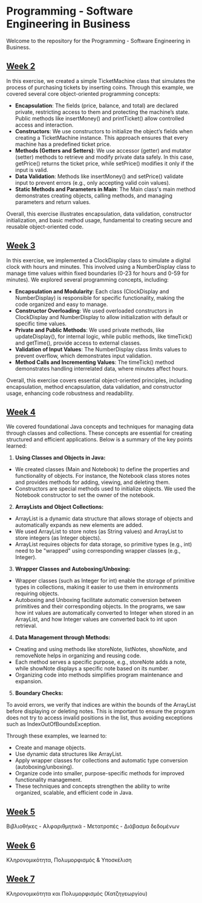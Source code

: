 # Programming - Software Engineering in Business

Welcome to the repository for the Programming - Software Engineering in Business.

## [Week 2](./weeek2)

In this exercise, we created a simple TicketMachine class that simulates the process of purchasing tickets by inserting coins. Through this example, we covered several core object-oriented programming concepts:

- **Encapsulation**: The fields (price, balance, and total) are declared private, restricting access to them and protecting the machine’s state. Public methods like insertMoney() and printTicket() allow controlled access and interaction.   
- **Constructors**: We use constructors to initialize the object’s fields when creating a TicketMachine instance. This approach ensures that every machine has a predefined ticket price.   
- **Methods (Getters and Setters)**: We use accessor (getter) and mutator (setter) methods to retrieve and modify private data safely. In this case, getPrice() returns the ticket price, while setPrice() modifies it only if the input is valid.   
- **Data Validation**: Methods like insertMoney() and setPrice() validate input to prevent errors (e.g., only accepting valid coin values).   
- **Static Methods and Parameters in Main**: The Main class's main method demonstrates creating objects, calling methods, and managing parameters and return values.   

Overall, this exercise illustrates encapsulation, data validation, constructor initialization, and basic method usage, fundamental to creating secure and reusable object-oriented code.

## [Week 3](./week3)

In this exercise, we implemented a ClockDisplay class to simulate a digital clock with hours and minutes. This involved using a NumberDisplay class to manage time values within fixed boundaries (0-23 for hours and 0-59 for minutes). We explored several programming concepts, including:

- **Encapsulation and Modularity**: Each class (ClockDisplay and NumberDisplay) is responsible for specific functionality, making the code organized and easy to manage.   
- **Constructor Overloading**: We used overloaded constructors in ClockDisplay and NumberDisplay to allow initialization with default or specific time values.
- **Private and Public Methods**: We used private methods, like updateDisplay(), for internal logic, while public methods, like timeTick() and getTime(), provide access to external classes.   
- **Validation of Input Values**: The NumberDisplay class limits values to prevent overflow, which demonstrates input validation.   
- **Method Calls and Incrementing Values**: The timeTick() method demonstrates handling interrelated data, where minutes affect hours.   

Overall, this exercise covers essential object-oriented principles, including encapsulation, method encapsulation, data validation, and constructor usage, enhancing code robustness and readability.

## [Week 4](./week4)

We covered foundational Java concepts and techniques for managing data through classes and collections. These concepts are essential for creating structured and efficient applications. Below is a summary of the key points learned:

1. **Using Classes and Objects in Java:**

- We created classes (Main and Notebook) to define the properties and functionality of objects. For instance, the Notebook class stores notes and provides methods for adding, viewing, and deleting them.   
- Constructors are special methods used to initialize objects. We used the Notebook constructor to set the owner of the notebook.   

2. **ArrayLists and Object Collections:**

- ArrayList is a dynamic data structure that allows storage of objects and automatically expands as new elements are added.   
- We used ArrayList<String> to store notes (as String values) and ArrayList<Integer> to store integers (as Integer objects).   
- ArrayList requires objects for data storage, so primitive types (e.g., int) need to be "wrapped" using corresponding wrapper classes (e.g., Integer).   

3. **Wrapper Classes and Autoboxing/Unboxing:**

- Wrapper classes (such as Integer for int) enable the storage of primitive types in collections, making it easier to use them in environments requiring objects.   
- Autoboxing and Unboxing facilitate automatic conversion between primitives and their corresponding objects. In the programs, we saw how int values are automatically converted to Integer when stored in an ArrayList, and how Integer values are converted back to int upon retrieval.   

4. **Data Management through Methods:**

- Creating and using methods like storeNote, listNotes, showNote, and removeNote helps in organizing and reusing code.   
- Each method serves a specific purpose, e.g., storeNote adds a note, while showNote displays a specific note based on its number.   
- Organizing code into methods simplifies program maintenance and expansion.   

5. **Boundary Checks:**

To avoid errors, we verify that indices are within the bounds of the ArrayList before displaying or deleting notes. This is important to ensure the program does not try to access invalid positions in the list, thus avoiding exceptions such as IndexOutOfBoundsException.

Through these examples, we learned to:

- Create and manage objects.   
- Use dynamic data structures like ArrayList.   
- Apply wrapper classes for collections and automatic type conversion (autoboxing/unboxing).   
- Organize code into smaller, purpose-specific methods for improved functionality management.   
- These techniques and concepts strengthen the ability to write organized, scalable, and efficient code in Java.   


## [Week 5](./week5)

Βιβλιοθήκες - Αλφαριθμητικά - Μετατροπές - Διάβασμα δεδομένων

## [Week 6](./week6)

Κληρονομικότητα, Πολυμορφισμός & Υποσκέλιση

## [Week 7](./week7)

Κληρονομικότητα και Πολυμορφισμός (Χατζηγεωργίου)
